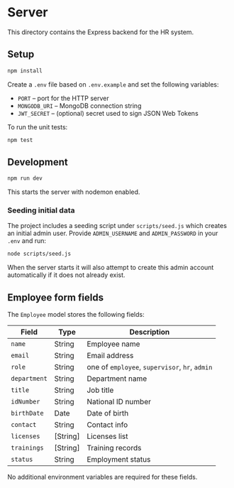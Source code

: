 # Server

This directory contains the Express backend for the HR system.

## Setup

```bash
npm install
```

Create a `.env` file based on `.env.example` and set the following variables:

- `PORT` – port for the HTTP server
- `MONGODB_URI` – MongoDB connection string
- `JWT_SECRET` – (optional) secret used to sign JSON Web Tokens

To run the unit tests:

```bash
npm test
```

## Development

```bash
npm run dev
```

This starts the server with nodemon enabled.

### Seeding initial data

The project includes a seeding script under `scripts/seed.js` which creates an initial admin user.  Provide `ADMIN_USERNAME` and `ADMIN_PASSWORD` in your `.env` and run:

```bash
node scripts/seed.js
```

When the server starts it will also attempt to create this admin account automatically if it does not already exist.

## Employee form fields

The `Employee` model stores the following fields:

| Field       | Type    | Description        |
|-------------|---------|--------------------|
| `name`      | String  | Employee name      |
| `email`     | String  | Email address      |
| `role`      | String  | one of `employee`, `supervisor`, `hr`, `admin` |
| `department`| String  | Department name    |
| `title`     | String  | Job title          |
| `idNumber`  | String  | National ID number |
| `birthDate` | Date    | Date of birth      |
| `contact`   | String  | Contact info       |
| `licenses`  | [String]| Licenses list      |
| `trainings` | [String]| Training records   |
| `status`    | String  | Employment status  |

No additional environment variables are required for these fields.
